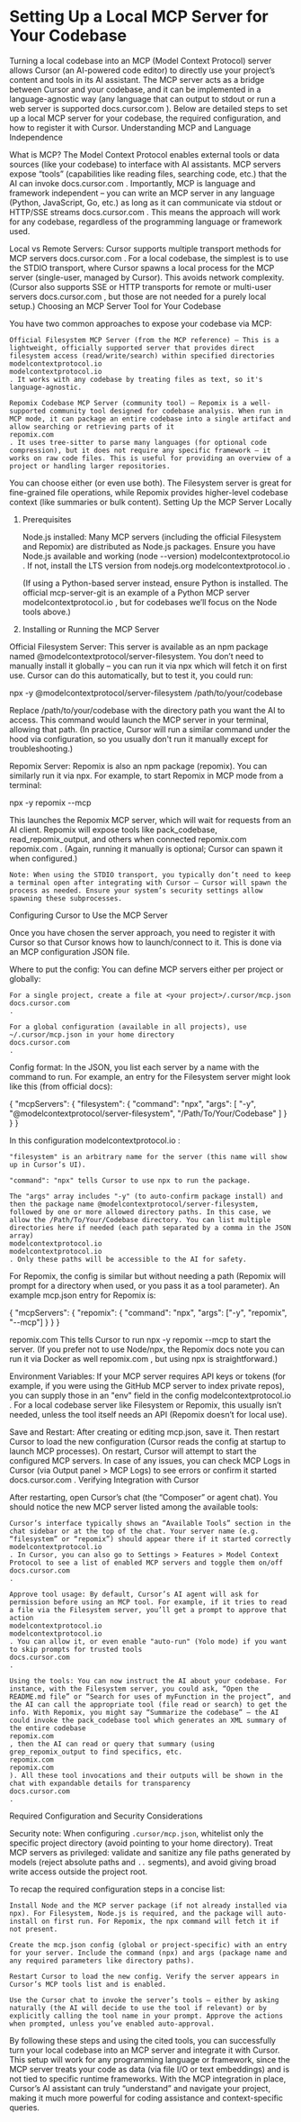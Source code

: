 # Setting Up a Local MCP Server for Your Codebase

Turning a local codebase into an MCP (Model Context Protocol) server allows Cursor (an AI-powered code editor) to directly use your project’s content and tools in its AI assistant. The MCP server acts as a bridge between Cursor and your codebase, and it can be implemented in a language-agnostic way (any language that can output to stdout or run a web server is supported
docs.cursor.com
). Below are detailed steps to set up a local MCP server for your codebase, the required configuration, and how to register it with Cursor.
Understanding MCP and Language Independence

What is MCP? The Model Context Protocol enables external tools or data sources (like your codebase) to interface with AI assistants. MCP servers expose “tools” (capabilities like reading files, searching code, etc.) that the AI can invoke
docs.cursor.com
. Importantly, MCP is language and framework independent – you can write an MCP server in any language (Python, JavaScript, Go, etc.) as long as it can communicate via stdout or HTTP/SSE streams
docs.cursor.com
. This means the approach will work for any codebase, regardless of the programming language or framework used.

Local vs Remote Servers: Cursor supports multiple transport methods for MCP servers
docs.cursor.com
. For a local codebase, the simplest is to use the STDIO transport, where Cursor spawns a local process for the MCP server (single-user, managed by Cursor). This avoids network complexity. (Cursor also supports SSE or HTTP transports for remote or multi-user servers
docs.cursor.com
, but those are not needed for a purely local setup.)
Choosing an MCP Server Tool for Your Codebase

You have two common approaches to expose your codebase via MCP:

    Official Filesystem MCP Server (from the MCP reference) – This is a lightweight, officially supported server that provides direct filesystem access (read/write/search) within specified directories
    modelcontextprotocol.io
    modelcontextprotocol.io
    . It works with any codebase by treating files as text, so it's language-agnostic.

    Repomix Codebase MCP Server (community tool) – Repomix is a well-supported community tool designed for codebase analysis. When run in MCP mode, it can package an entire codebase into a single artifact and allow searching or retrieving parts of it
    repomix.com
    . It uses tree-sitter to parse many languages (for optional code compression), but it does not require any specific framework – it works on raw code files. This is useful for providing an overview of a project or handling larger repositories.

You can choose either (or even use both). The Filesystem server is great for fine-grained file operations, while Repomix provides higher-level codebase context (like summaries or bulk content).
Setting Up the MCP Server Locally
1. Prerequisites

    Node.js installed: Many MCP servers (including the official Filesystem and Repomix) are distributed as Node.js packages. Ensure you have Node.js available and working (node --version)
    modelcontextprotocol.io
    . If not, install the LTS version from nodejs.org
    modelcontextprotocol.io
    .

    (If using a Python-based server instead, ensure Python is installed. The official mcp-server-git is an example of a Python MCP server
    modelcontextprotocol.io
    , but for codebases we’ll focus on the Node tools above.)

2. Installing or Running the MCP Server

Official Filesystem Server: This server is available as an npm package named @modelcontextprotocol/server-filesystem. You don’t need to manually install it globally – you can run it via npx which will fetch it on first use. Cursor can do this automatically, but to test it, you could run:

npx -y @modelcontextprotocol/server-filesystem /path/to/your/codebase

Replace /path/to/your/codebase with the directory path you want the AI to access. This command would launch the MCP server in your terminal, allowing that path. (In practice, Cursor will run a similar command under the hood via configuration, so you usually don't run it manually except for troubleshooting.)

Repomix Server: Repomix is also an npm package (repomix). You can similarly run it via npx. For example, to start Repomix in MCP mode from a terminal:

npx -y repomix --mcp

This launches the Repomix MCP server, which will wait for requests from an AI client. Repomix will expose tools like pack_codebase, read_repomix_output, and others when connected
repomix.com
repomix.com
. (Again, running it manually is optional; Cursor can spawn it when configured.)

    Note: When using the STDIO transport, you typically don’t need to keep a terminal open after integrating with Cursor – Cursor will spawn the process as needed. Ensure your system’s security settings allow spawning these subprocesses. 

Configuring Cursor to Use the MCP Server

Once you have chosen the server approach, you need to register it with Cursor so that Cursor knows how to launch/connect to it. This is done via an MCP configuration JSON file.

Where to put the config: You can define MCP servers either per project or globally:

    For a single project, create a file at <your project>/.cursor/mcp.json
    docs.cursor.com
    .

    For a global configuration (available in all projects), use ~/.cursor/mcp.json in your home directory
    docs.cursor.com
    .

Config format: In the JSON, you list each server by a name with the command to run. For example, an entry for the Filesystem server might look like this (from official docs):

{
  "mcpServers": {
    "filesystem": {
      "command": "npx",
      "args": [
        "-y",
        "@modelcontextprotocol/server-filesystem",
        "/Path/To/Your/Codebase"
      ]
    }
  }
}

In this configuration
modelcontextprotocol.io
:

    "filesystem" is an arbitrary name for the server (this name will show up in Cursor’s UI).

    "command": "npx" tells Cursor to use npx to run the package.

    The "args" array includes "-y" (to auto-confirm package install) and then the package name @modelcontextprotocol/server-filesystem, followed by one or more allowed directory paths. In this case, we allow the /Path/To/Your/Codebase directory. You can list multiple directories here if needed (each path separated by a comma in the JSON array)
    modelcontextprotocol.io
    modelcontextprotocol.io
    . Only these paths will be accessible to the AI for safety.

For Repomix, the config is similar but without needing a path (Repomix will prompt for a directory when used, or you pass it as a tool parameter). An example mcp.json entry for Repomix is:

{
  "mcpServers": {
    "repomix": {
      "command": "npx",
      "args": ["-y", "repomix", "--mcp"]
    }
  }
}

repomix.com
This tells Cursor to run npx -y repomix --mcp to start the server. (If you prefer not to use Node/npx, the Repomix docs note you can run it via Docker as well
repomix.com
, but using npx is straightforward.)

Environment Variables: If your MCP server requires API keys or tokens (for example, if you were using the GitHub MCP server to index private repos), you can supply those in an "env" field in the config
modelcontextprotocol.io
. For a local codebase server like Filesystem or Repomix, this usually isn’t needed, unless the tool itself needs an API (Repomix doesn’t for local use).

Save and Restart: After creating or editing mcp.json, save it. Then restart Cursor to load the new configuration (Cursor reads the config at startup to launch MCP processes). On restart, Cursor will attempt to start the configured MCP servers. In case of any issues, you can check MCP Logs in Cursor (via Output panel > MCP Logs) to see errors or confirm it started
docs.cursor.com
.
Verifying Integration with Cursor

After restarting, open Cursor’s chat (the “Composer” or agent chat). You should notice the new MCP server listed among the available tools:

    Cursor’s interface typically shows an “Available Tools” section in the chat sidebar or at the top of the chat. Your server name (e.g. “filesystem” or “repomix”) should appear there if it started correctly
    modelcontextprotocol.io
    . In Cursor, you can also go to Settings > Features > Model Context Protocol to see a list of enabled MCP servers and toggle them on/off
    docs.cursor.com
    .

    Approve tool usage: By default, Cursor’s AI agent will ask for permission before using an MCP tool. For example, if it tries to read a file via the Filesystem server, you’ll get a prompt to approve that action
    modelcontextprotocol.io
    modelcontextprotocol.io
    . You can allow it, or even enable "auto-run" (Yolo mode) if you want to skip prompts for trusted tools
    docs.cursor.com
    .

    Using the tools: You can now instruct the AI about your codebase. For instance, with the Filesystem server, you could ask, “Open the README.md file” or “Search for uses of myFunction in the project”, and the AI can call the appropriate tool (file read or search) to get the info. With Repomix, you might say “Summarize the codebase” – the AI could invoke the pack_codebase tool which generates an XML summary of the entire codebase
    repomix.com
    , then the AI can read or query that summary (using grep_repomix_output to find specifics, etc.
    repomix.com
    repomix.com
    ). All these tool invocations and their outputs will be shown in the chat with expandable details for transparency
    docs.cursor.com
    .


Required Configuration and Security Considerations

Security note: When configuring `.cursor/mcp.json`, whitelist only the specific project directory (avoid pointing to your home directory). Treat MCP servers as privileged: validate and sanitize any file paths generated by models (reject absolute paths and `..` segments), and avoid giving broad write access outside the project root.

To recap the required configuration steps in a concise list:

    Install Node and the MCP server package (if not already installed via npx). For Filesystem, Node.js is required, and the package will auto-install on first run. For Repomix, the npx command will fetch it if not present.

    Create the mcp.json config (global or project-specific) with an entry for your server. Include the command (npx) and args (package name and any required parameters like directory paths).

    Restart Cursor to load the new config. Verify the server appears in Cursor’s MCP tools list and is enabled.

    Use the Cursor chat to invoke the server’s tools – either by asking naturally (the AI will decide to use the tool if relevant) or by explicitly calling the tool name in your prompt. Approve the actions when prompted, unless you’ve enabled auto-approval.


By following these steps and using the cited tools, you can successfully turn your local codebase into an MCP server and integrate it with Cursor. This setup will work for any programming language or framework, since the MCP server treats your code as data (via file I/O or text embeddings) and is not tied to specific runtime frameworks. With the MCP integration in place, Cursor’s AI assistant can truly “understand” and navigate your project, making it much more powerful for coding assistance and context-specific queries.